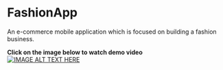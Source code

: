 # FashionApp
An e-commerce mobile application which is focused on building a fashion business.

<b>Click on the image below to watch demo video </b><br>
[![IMAGE ALT TEXT HERE](https://img.youtube.com/vi/nJpo6LCo2fk/0.jpg)](https://www.youtube.com/watch?v=nJpo6LCo2fk&t=2s&ab_channel=loose.rival)
